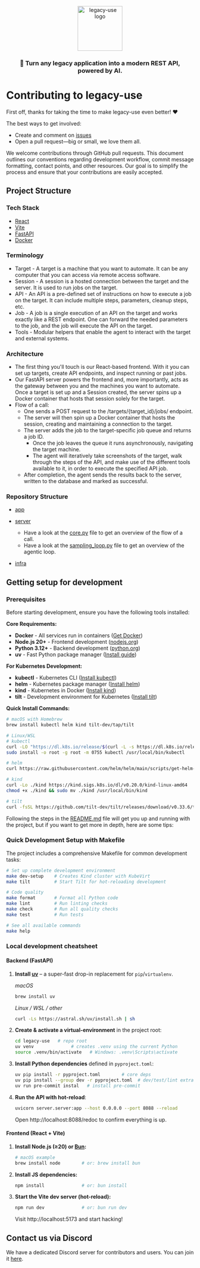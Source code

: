 <p align="center">
  <img src="https://framerusercontent.com/images/dITUuTk8cKrr6KBrjwv9142LXLw.png" width="120" alt="legacy-use logo" />
  <h3 align="center">🚀  Turn any legacy application into a modern REST API, powered by AI.</h3>
</p>

# Contributing to legacy-use

First off, thanks for taking the time to make legacy-use even better! ❤️

The best ways to get involved:

- Create and comment on [issues](https://github.com/legacy-use/legacy-use/issues)
- Open a pull request—big or small, we love them all.

We welcome contributions through GitHub pull requests. This document outlines our conventions regarding development workflow, commit message formatting, contact points, and other resources. Our goal is to simplify the process and ensure that your contributions are easily accepted.

## Project Structure

### Tech Stack

- [React](https://react.dev/)
- [Vite](https://vitejs.dev/)
- [FastAPI](https://fastapi.tiangolo.com/)
- [Docker](https://www.docker.com/)

### Terminology

- Target - A target is a machine that you want to automate. It can be any computer that you can access via remote access software.
- Session - A session is a hosted connection between the target and the server. It is used to run jobs on the target.
- API - An API is a pre-defined set of instructions on how to execute a job on the target. It can include multiple steps, parameters, cleanup steps, etc.
- Job - A job is a single execution of an API on the target and works exactly like a REST endpoint. One can forward the needed parameters to the job, and the job will execute the API on the target.
- Tools - Modular helpers that enable the agent to interact with the target and external systems.

### Architecture

- The first thing you'll touch is our React-based frontend. With it you can set up targets, create API endpoints, and inspect running or past jobs.
- Our FastAPI server powers the frontend and, more importantly, acts as the gateway between you and the machines you want to automate. Once a target is set up and a Session created, the server spins up a Docker container that hosts that session solely for the target.
- Flow of a call:
    - One sends a POST request to the /targets/{target_id}/jobs/ endpoint.
    - The server will then spin up a Docker container that hosts the session, creating and maintaining a connection to the target.
    - The server adds the job to the target-specific job queue and returns a job ID.
        - Once the job leaves the queue it runs asynchronously, navigating the target machine.
        - The agent will iteratively take screenshots of the target, walk through the steps of the API, and make use of the different tools available to it, in order to execute the specified API job.
    - After completion, the agent sends the results back to the server, written to the database and marked as successful.

### Repository Structure

- [app](./app)

- [server](./server)
    - Have a look at the [core.py](./server/core.py) file to get an overview of the flow of a call.
    - Have a look at the [sampling_loop.py](./server/computer_use/sampling_loop.py) file to get an overview of the agentic loop.

- [infra](./infra)

## Getting setup for development

### Prerequisites

Before starting development, ensure you have the following tools installed:

**Core Requirements:**
- **Docker** - All services run in containers ([Get Docker](https://www.docker.com/get-started/))
- **Node.js 20+** - Frontend development ([nodejs.org](https://nodejs.org/))
- **Python 3.12+** - Backend development ([python.org](https://www.python.org/))
- **uv** - Fast Python package manager ([Install guide](https://docs.astral.sh/uv/))

**For Kubernetes Development:**
- **kubectl** - Kubernetes CLI ([Install kubectl](https://kubernetes.io/docs/tasks/tools/#kubectl))
- **helm** - Kubernetes package manager ([Install helm](https://helm.sh/docs/intro/install/))
- **kind** - Kubernetes in Docker ([Install kind](https://kind.sigs.k8s.io/docs/user/quick-start/#installation))
- **tilt** - Development environment for Kubernetes ([Install tilt](https://docs.tilt.dev/install.html))

**Quick Install Commands:**
```bash
# macOS with Homebrew
brew install kubectl helm kind tilt-dev/tap/tilt

# Linux/WSL
# kubectl
curl -LO "https://dl.k8s.io/release/$(curl -L -s https://dl.k8s.io/release/stable.txt)/bin/linux/amd64/kubectl"
sudo install -o root -g root -m 0755 kubectl /usr/local/bin/kubectl

# helm
curl https://raw.githubusercontent.com/helm/helm/main/scripts/get-helm-3 | bash

# kind
curl -Lo ./kind https://kind.sigs.k8s.io/dl/v0.20.0/kind-linux-amd64
chmod +x ./kind && sudo mv ./kind /usr/local/bin/kind

# tilt
curl -fsSL https://github.com/tilt-dev/tilt/releases/download/v0.33.6/tilt.0.33.6.linux.x86_64.tar.gz | tar -xzv tilt && sudo mv tilt /usr/local/bin
```

Following the steps in the [README.md](./README.md) file will get you up and running with the project, but if you want to get more in depth, here are some tips:

### Quick Development Setup with Makefile

The project includes a comprehensive Makefile for common development tasks:

```bash
# Set up complete development environment
make dev-setup    # Creates Kind cluster with KubeVirt
make tilt         # Start Tilt for hot-reloading development

# Code quality
make format       # Format all Python code
make lint         # Run linting checks
make check        # Run all quality checks
make test         # Run tests

# See all available commands
make help
```

### Local development cheatsheet

#### Backend (FastAPI)

1. **Install [uv](https://github.com/astral-sh/uv)** – a super-fast drop-in replacement for `pip`/`virtualenv`.

   *macOS*
   ```bash
   brew install uv
   ```
   *Linux / WSL / other*
   ```bash
   curl -Ls https://astral.sh/uv/install.sh | sh
   ```

2. **Create & activate a virtual-environment** in the project root:
   ```bash
   cd legacy-use   # repo root
   uv venv              # creates .venv using the current Python
   source .venv/bin/activate   # Windows: .venv\Scripts\activate
   ```

3. **Install Python dependencies** defined in `pyproject.toml`:
   ```bash
   uv pip install -r pyproject.toml        # core deps
   uv pip install --group dev -r pyproject.toml  # dev/test/lint extras
   uv run pre-commit instal   # install pre-commit
   ```

4. **Run the API with hot-reload**:
   ```bash
   uvicorn server.server:app --host 0.0.0.0 --port 8088 --reload
   ```
   Open http://localhost:8088/redoc to confirm everything is up.

#### Frontend (React + Vite)

1. **Install Node.js (≥20) or [Bun](https://bun.sh/):**
   ```bash
   # macOS example
   brew install node        # or: brew install bun
   ```

2. **Install JS dependencies:**
   ```bash
   npm install              # or: bun install
   ```

3. **Start the Vite dev server (hot-reload):**
   ```bash
   npm run dev              # or: bun run dev
   ```
   Visit http://localhost:5173 and start hacking!

## Contact us via Discord

We have a dedicated Discord server for contributors and users. You can join it [here](https://link.browser-use.com/discord).
